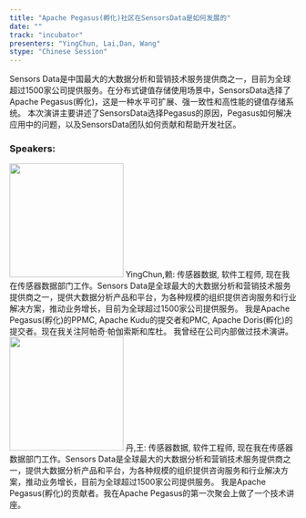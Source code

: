 ```yaml
---
title: "Apache Pegasus(孵化)社区在SensorsData是如何发展的"
date: "" 
track: "incubator"
presenters: "YingChun, Lai,Dan, Wang"
stype: "Chinese Session"
---
```

Sensors Data是中国最大的大数据分析和营销技术服务提供商之一，目前为全球超过1500家公司提供服务。在分布式键值存储使用场景中，SensorsData选择了Apache Pegasus(孵化)，这是一种水平可扩展、强一致性和高性能的键值存储系统。
本次演讲主要讲述了SensorsData选择Pegasus的原因，Pegasus如何解决应用中的问题，以及SensorsData团队如何贡献和帮助开发社区。
 ### Speakers: 
 <img src="images/speaker/1116.png" width="200" />
 YingChun,赖: 传感器数据, 软件工程师, 现在我在传感器数据部门工作。Sensors Data是全球最大的大数据分析和营销技术服务提供商之一，提供大数据分析产品和平台，为各种规模的组织提供咨询服务和行业解决方案，推动业务增长，目前为全球超过1500家公司提供服务。
我是Apache Pegasus(孵化)的PPMC, Apache Kudu的提交者和PMC, Apache Doris(孵化)的提交者。现在我关注阿帕奇·帕伽索斯和库杜。
我曾经在公司内部做过技术演讲。
 <img src="images/speaker/1116_2.png" width="200" />
 丹,王: 传感器数据, 软件工程师, 现在我在传感器数据部门工作。Sensors Data是全球最大的大数据分析和营销技术服务提供商之一，提供大数据分析产品和平台，为各种规模的组织提供咨询服务和行业解决方案，推动业务增长，目前为全球超过1500家公司提供服务。
我是Apache Pegasus(孵化)的贡献者。我在Apache Pegasus的第一次聚会上做了一个技术讲座。
 
